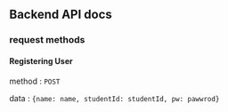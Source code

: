 ## Backend API docs

### request methods

#### Registering User
method : ```POST```

data : ```{name: name, studentId: studentId, pw: pawwrod}```